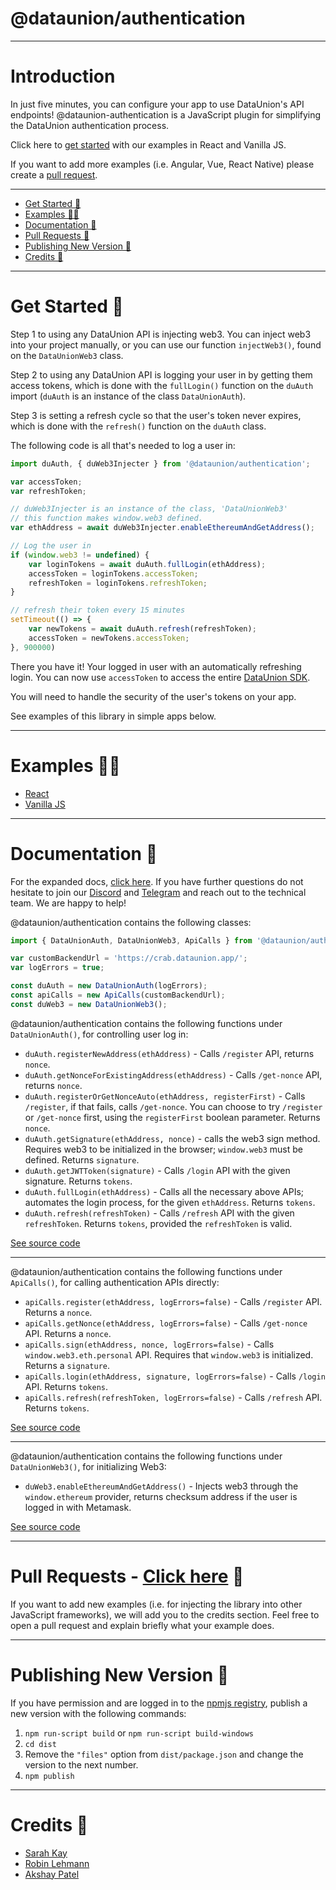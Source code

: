# @dataunion/authentication

---

# Introduction

In just five minutes, you can configure your app to use DataUnion's API endpoints! @dataunion-authentication is a JavaScript plugin for simplifying the DataUnion authentication process.

Click here to [get started](#get-started) with our examples in React and Vanilla JS.

If you want to add more examples (i.e. Angular, Vue, React Native) please create a [pull request](#pull-requests).

---

- [Get Started 🌱](#get-started)
- [Examples 🧜‍♀️](#examples)
- [Documentation 🌸](#all-functions)
- [Pull Requests 📝](#pull-requests)
- [Publishing New Version 🤸](#publishing-new-version)
- [Credits 🐻](#credits)

---

# Get Started 🌱

Step 1 to using any DataUnion API is injecting web3. You can inject web3 into your project manually, or you can use our function `injectWeb3()`, found on the `DataUnionWeb3` class. 

Step 2 to using any DataUnion API is logging your user in by getting them access tokens, which is done with the `fullLogin()` function on the `duAuth` import (`duAuth` is an instance of the class `DataUnionAuth`).

Step 3 is setting a refresh cycle so that the user's token never expires, which is done with the `refresh()` function on the `duAuth` class. 

The following code is all that's needed to log a user in:

```javascript
import duAuth, { duWeb3Injecter } from '@dataunion/authentication';    

var accessToken;
var refreshToken;

// duWeb3Injecter is an instance of the class, 'DataUnionWeb3'
// this function makes window.web3 defined.
var ethAddress = await duWeb3Injecter.enableEthereumAndGetAddress();

// Log the user in
if (window.web3 != undefined) {
    var loginTokens = await duAuth.fullLogin(ethAddress);
    accessToken = loginTokens.accessToken;
    refreshToken = loginTokens.refreshToken;
}

// refresh their token every 15 minutes
setTimeout(() => {
    var newTokens = await duAuth.refresh(refreshToken);
    accessToken = newTokens.accessToken;
}, 900000)  

```

There you have it! Your logged in user with an automatically refreshing login. You can now use `accessToken` to access the entire [DataUnion SDK](https://github.com/DataUnion-app/examples).

You will need to handle the security of the user's tokens on your app.

See examples of this library in simple apps below.

---

# Examples 🧜‍♀️

- [React](https://github.com/DataUnion-app/authentication-examples/tree/main/react)
- [Vanilla JS](https://github.com/DataUnion-app/authentication-examples/tree/main/vanilla)

---

# Documentation 🌸 

For the expanded docs, [click here](https://github.com/DataUnion-app/authentication/docs). If you have further questions do not hesitate to join our [Discord](https://discord.gg/4c8puCNqrR) and [Telegram](https://t.me/dataunionapp) and reach out to the technical team. We are happy to help!

@dataunion/authentication contains the following classes:

```javascript 
import { DataUnionAuth, DataUnionWeb3, ApiCalls } from '@dataunion/authentication'

var customBackendUrl = 'https://crab.dataunion.app/'; 
var logErrors = true; 

const duAuth = new DataUnionAuth(logErrors); 
const apiCalls = new ApiCalls(customBackendUrl);   
const duWeb3 = new DataUnionWeb3(); 
```

@dataunion/authentication contains the following functions under `DataUnionAuth()`, for controlling user log in:

- `duAuth.registerNewAddress(ethAddress)` - Calls `/register` API, returns `nonce`.
- `duAuth.getNonceForExistingAddress(ethAddress)` - Calls `/get-nonce` API, returns `nonce`.
- `duAuth.registerOrGetNonceAuto(ethAddress, registerFirst)` - Calls `/register`, if that fails, calls `/get-nonce`. You can choose to try `/register` or `/get-nonce` first, using the `registerFirst` boolean parameter. Returns `nonce`.
- `duAuth.getSignature(ethAddress, nonce)` - calls the web3 sign method. Requires web3 to be initialized in the browser; `window.web3` must be defined. Returns `signature`.
- `duAuth.getJWTToken(signature)` - Calls `/login` API with the given signature. Returns `tokens`.
- `duAuth.fullLogin(ethAddress)` - Calls all the necessary above APIs; automates the login process, for the given `ethAddress`. Returns `tokens`.
- `duAuth.refresh(refreshToken)` - Calls `/refresh` API with the given `refreshToken`. Returns `tokens`, provided the `refreshToken` is valid. 

[See source code](https://github.com/DataUnion-app/authentication/pulls/src/main.js)

---

@dataunion/authentication contains the following functions under `ApiCalls()`, for calling authentication APIs directly:

- `apiCalls.register(ethAddress, logErrors=false)` - Calls `/register` API. Returns a `nonce`.
- `apiCalls.getNonce(ethAddress, logErrors=false)` - Calls `/get-nonce` API. Returns a `nonce`.
- `apiCalls.sign(ethAddress, nonce, logErrors=false)` - Calls `window.web3.eth.personal` API. Requires that `window.web3` is initialized. Returns a `signature`.
- `apiCalls.login(ethAddress, signature, logErrors=false)` - Calls `/login` API. Returns `tokens`.
- `apiCalls.refresh(refreshToken, logErrors=false)` - Calls `/refresh` API. Returns `tokens`.

[See source code](https://github.com/DataUnion-app/authentication/pulls/src/api.js)

---

@dataunion/authentication contains the following functions under `DataUnionWeb3()`, for initializing Web3: 

- `duWeb3.enableEthereumAndGetAddress()` - Injects web3 through the `window.ethereum` provider, returns checksum address if the user is logged in with Metamask.

[See source code](https://github.com/DataUnion-app/authentication/pulls/src/loadWeb3.js)

---

# Pull Requests - [Click here](https://github.com/DataUnion-app/authentication/pulls) 📝

If you want to add new examples (i.e. for injecting the library into other JavaScript frameworks), we will add you to the credits section. Feel free to open a pull request and explain briefly what your example does. 

---

# Publishing New Version 🤸

If you have permission and are logged in to the [npmjs registry](), publish a new version with the following commands:

1. `npm run-script build` or `npm run-script build-windows`
2. `cd dist`
3. Remove the `"files"` option from `dist/package.json` and change the version to the next number.
4. `npm publish`

---

# Credits 🐻

- [Sarah Kay]()
- [Robin Lehmann]()
- [Akshay Patel]()